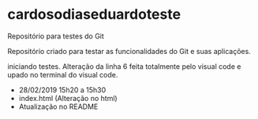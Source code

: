# cardosodiaseduardoteste
Repositório para testes do Git

Repositório criado para testar as funcionalidades do Git e suas aplicações.

iniciando testes. Alteração da linha 6 feita totalmente pelo visual code e upado no terminal do visual code.

- 28/02/2019 15h20 a 15h30
- index.html (Alteração no html)
- Atualização no README
